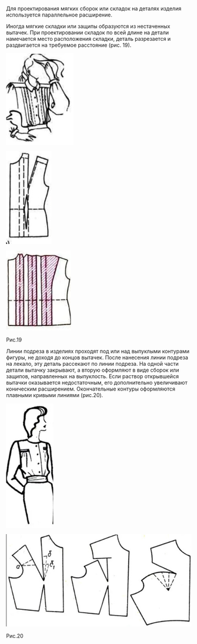 Для проектирования мягких сборок или складок на деталях изделия используется параллельное расширение.

Иногда мягкие складки или защипы образуются из нестаченных вытачек. При проектировании складок по всей длине на детали намечается место расположения складки, деталь разрезается и раздвигается на требуемое расстояние (рис. 19). 

<div class="pop-up_img">

![1](/modules/shoulders/dynamic-infographic/img/infographic_imgs/pop-up_imgs/card8/1.jpg)

![1](/modules/shoulders/dynamic-infographic/img/infographic_imgs/pop-up_imgs/card8/2.jpg)

![1](/modules/shoulders/dynamic-infographic/img/infographic_imgs/pop-up_imgs/card8/3.jpg)

</div>

Рис.19

Линии подреза в изделиях проходят под или над выпуклыми контурами фигуры, не доходя до концов вытачек. После нанесения линии подреза на лекало, эту деталь рассекают по линии подреза. На одной части детали вытачку закрывают, а вторую оформляют в виде сборок или защипов, направленных на выпуклость. Если раствор открывшейся вытачки оказывается недостаточным, его дополнительно увеличивают коническим расширением. Окончательные контуры оформляются плавными кривыми линиями (рис.20). 

<div class="pop-up_img">

![1](/modules/shoulders/dynamic-infographic/img/infographic_imgs/pop-up_imgs/card8/4.jpg)

![1](/modules/shoulders/dynamic-infographic/img/infographic_imgs/pop-up_imgs/card8/5.jpg)


</div>

Рис.20